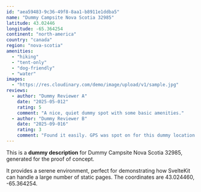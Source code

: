 ```yaml
---
id: "aea59483-9c36-49f8-8aa1-b8911e1ddba5"
name: "Dummy Campsite Nova Scotia 32985"
latitude: 43.02446
longitude: -65.364254
continent: "north-america"
country: "canada"
region: "nova-scotia"
amenities:
  - "hiking"
  - "tent-only"
  - "dog-friendly"
  - "water"
images:
  - "https://res.cloudinary.com/demo/image/upload/v1/sample.jpg"
reviews:
  - author: "Dummy Reviewer A"
    date: "2025-05-012"
    rating: 5
    comment: "A nice, quiet dummy spot with some basic amenities."
  - author: "Dummy Reviewer B"
    date: "2025-09-016"
    rating: 3
    comment: "Found it easily. GPS was spot on for this dummy location."
---
```


This is a **dummy description** for Dummy Campsite Nova Scotia 32985, generated for the proof of concept.

It provides a serene environment, perfect for demonstrating how SvelteKit can handle a large number of static pages. The coordinates are 43.024460, -65.364254.
